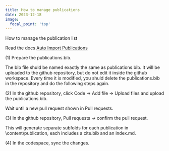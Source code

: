 ```yaml
---
title: How to manage publications
date: 2023-12-18
image:
  focal_point: 'top'
---
```


How to manage the publication list

<!--more-->

Read the docs [Auto Import Publications](https://docs.hugoblox.com/tutorial/resume/step-3/)

(1) Prepare the publications.bib. 

The bib file shuld be named exactly the same as publications.bib. It will be uploaded to the github repository, but do not edit it inside the github workspace. Every time it is modified, you shuld delete the publications.bib in the repository and do the following steps again. 

(2) In the github repository, click Code -> Add file -> Upload files and upload the publications.bib. 

Wait until a new pull request shown in Pull requests.

(3) In the github repository, Pull requests -> confirm the pull request.

This will generate separate subfolds for each publication in \content\publication, each includes a cite.bib and an index.md.

(4) In the codespace, sync the changes.


